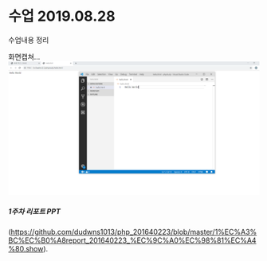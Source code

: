 # 수업 2019.08.28
수업내용 정리

화면캡쳐...
![capture](./images/1.PNG)
##### 1주차 리포트 PPT
(https://github.com/dudwns1013/php_201640223/blob/master/1%EC%A3%BC%EC%B0%A8report_201640223_%EC%9C%A0%EC%98%81%EC%A4%80.show).
